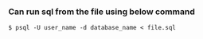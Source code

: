 ### Can run sql from the file using below command

```
$ psql -U user_name -d database_name < file.sql
```